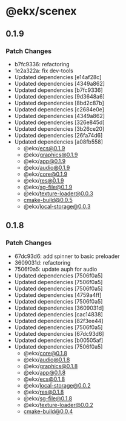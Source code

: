 # @ekx/scenex

## 0.1.9

### Patch Changes

- b7fc9336: refactoring
- 1e2a322a: fix dev-tools
- Updated dependencies [e14af28c]
- Updated dependencies [4349a862]
- Updated dependencies [b7fc9336]
- Updated dependencies [9d3648a6]
- Updated dependencies [8bd2c87b]
- Updated dependencies [c2684e0e]
- Updated dependencies [4349a862]
- Updated dependencies [326e845d]
- Updated dependencies [3b26ce20]
- Updated dependencies [26fa74d6]
- Updated dependencies [a08fb558]
  - @ekx/ecs@0.1.9
  - @ekx/graphics@0.1.9
  - @ekx/app@0.1.9
  - @ekx/audio@0.1.9
  - @ekx/core@0.1.9
  - @ekx/res@0.1.9
  - @ekx/sg-file@0.1.9
  - @ekx/texture-loader@0.0.3
  - cmake-build@0.0.5
  - @ekx/local-storage@0.0.3

## 0.1.8

### Patch Changes

- 67dc93d6: add spinner to basic preloader
- 3609031d: refactoring
- 7506f0a5: update auph for audio
- Updated dependencies [7506f0a5]
- Updated dependencies [7506f0a5]
- Updated dependencies [7506f0a5]
- Updated dependencies [4759a4ff]
- Updated dependencies [7506f0a5]
- Updated dependencies [3609031d]
- Updated dependencies [cac14838]
- Updated dependencies [82f3ee44]
- Updated dependencies [7506f0a5]
- Updated dependencies [67dc93d6]
- Updated dependencies [b00505af]
- Updated dependencies [7506f0a5]
  - @ekx/core@0.1.8
  - @ekx/audio@0.1.8
  - @ekx/graphics@0.1.8
  - @ekx/app@0.1.8
  - @ekx/ecs@0.1.8
  - @ekx/local-storage@0.0.2
  - @ekx/res@0.1.8
  - @ekx/sg-file@0.1.8
  - @ekx/texture-loader@0.0.2
  - cmake-build@0.0.4
